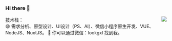 ### Hi there 👋
<img align="right" src="https://github-readme-stats.vercel.app/api?username=iamdarcy&show_icons=true&theme=vue&hide_title=true&count_private=true&hide=contribs&include_all_commits=true&locale=cn&line_height=22" />

技术栈：  
😄 需求分析、原型设计、UI设计（PS、AI）、微信小程序原生开发、VUE、NodeJS、NuxtJS。
💬 你可以通过微信：lookgxl 找到我。
<!--
**iamdarcy/iamdarcy** is a ✨ _special_ ✨ repository because its `README.md` (this file) appears on your GitHub profile.

Here are some ideas to get you started:

- 🔭 I’m currently working on ...
- 🌱 I’m currently learning ...
- 👯 I’m looking to collaborate on ...
- 🤔 I’m looking for help with ...
- 💬 Ask me about ...
- 📫 How to reach me: ...
- 😄 Pronouns: ...
- ⚡ Fun fact: ...
-->
